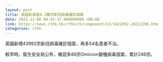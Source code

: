 ```yaml
---
layout: post
title: 英國新增逾4.3萬宗新冠病毒確診個案
date: 2021-12-06 00:43:37.000000000 +08:00
link: https://news.rthk.hk/rthk/ch/component/k2/1622892-20211206.htm
categories: rthk
---
```


英國新增43992宗新冠病毒確診個案，再多54名患者不治。

較早時，衛生安全局公布，確認多86宗Omicron變種病毒個案，累計246宗。
